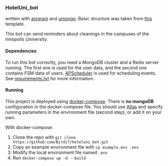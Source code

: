 ### HotelUni_bot 
written with [aiogram](https://github.com/aiogram/aiogram) and [umongo](https://github.com/Scille/umongo). Basic structure was taken from [this](https://github.com/Birdi7/Template-Telegram-bot) template.

This bot can send reminders about cleanings in the campuses of the Innopolis University.

#### Dependencies
To run this bot correctly, you need a MongoDB cluster and a Redis server running. The first one is used for the user data, and the second one contains FSM data of users. [APScheduler](https://github.com/agronholm/apscheduler) is used for scheduling events. See [requirements.txt](requirements.txt) for more information.

#### Running

This project is deployed using [docker-compose](docker_compose).
There is **no mongoDB** configuration in the docker-compose file.
You should use [Atlas](https://www.mongodb.com/cloud/atlas)
and specify running parameters in the environment file (second step), 
or add it on your own.   
 
With docker-compose:
1. Clone the repo with `git clone https://github.com/Birdi7/hoteluni_bot.git`
2. Copy an example environment file with `cp example.env .env`
3. Modify the local environment file named `.env`   
4. Run `docker-compose up -d --build`


[docker_compose]: <https://docs.docker.com/compose/>
